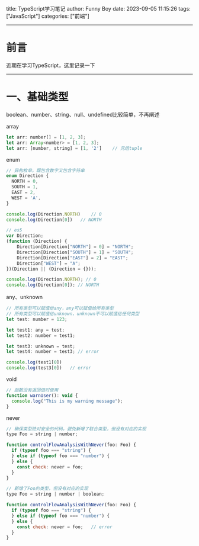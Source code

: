 title: TypeScript学习笔记
author: Funny Boy
date: 2023-09-05 11:15:26
tags: ["JavaScript"]
categories: ["前端"]

---

# 前言

近期在学习TypeScript，这里记录一下

---
# 一、基础类型
boolean、number、string、null、undefined比较简单，不再阐述

array
```javascript
let arr: number[] = [1, 2, 3];
let arr: Array<number> = [1, 2, 3];
let arr: [number, string] = [1, '2']	// 元组tuple
```
enum
```javascript
// 异构枚举，既包含数字又包含字符串
enum Direction {
  NORTH = 0,
  SOUTH = 1,
  EAST = 2,
  WEST = 'A',
}

console.log(Direction.NORTH)    // 0
console.log(Direction[0])   // NORTH

// es5
var Direction;
(function (Direction) {
    Direction[Direction["NORTH"] = 0] = "NORTH";
    Direction[Direction["SOUTH"] = 1] = "SOUTH";
    Direction[Direction["EAST"] = 2] = "EAST";
    Direction["WEST"] = "A";
})(Direction || (Direction = {}));

console.log(Direction.NORTH); // 0
console.log(Direction[0]); // NORTH
```
any、unknown

```javascript
// 所有类型可以赋值给any，any可以赋值给所有类型
// 所有类型可以赋值给unknown，unknown不可以赋值给任何类型
let test: number = 123;

let test1: any = test;
let test2: number = test1;

let test3: unknown = test;
let test4: number = test3; // error

console.log(test1[0])
console.log(test3[0])   // error
```
void
```javascript
// 函数没有返回值时使用
function warnUser(): void {
  console.log("This is my warning message");
}
```
never
```javascript
// 确保类型绝对安全的代码，避免新增了联合类型，但没有对应的实现
type Foo = string | number;

function controlFlowAnalysisWithNever(foo: Foo) {
  if (typeof foo === "string") {
  } else if (typeof foo === "number") {
  } else {
    const check: never = foo;
  }
}
```
```javascript
// 新增了Foo的类型，但没有对应的实现
type Foo = string | number | boolean;

function controlFlowAnalysisWithNever(foo: Foo) {
  if (typeof foo === "string") {
  } else if (typeof foo === "number") {
  } else {
    const check: never = foo;	// error
  }
}
```
